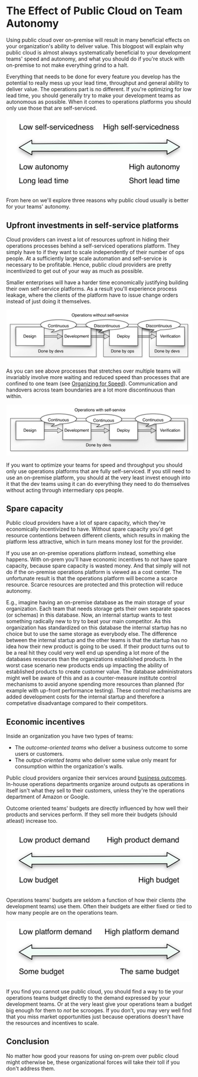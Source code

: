 The Effect of Public Cloud on Team Autonomy
===========================================

Using public cloud over on-premise will result in many beneficial effects on your organization's ability to deliver value. This blogpost will explain why public cloud is almost always systematically beneficial to your development teams' speed and autonomy, and what you should do if you're stuck with on-premise to not make everything grind to a halt.

Everything that needs to be done for every feature you develop has the potential to really mess up your lead time, throughput and general ability to deliver value. The operations part is no different. If you're optimizing for low lead time, you should generally try to make your development teams as autonomous as possible. When it comes to operations platforms you should only use those that are self-serviced.

![Self-servicedness impacts autonomy](img/self-service-autonomy.png)

From here on we'll explore three reasons why public cloud usually is better for your teams' autonomy.


Upfront investments in self-service platforms
---------------------------------------------

Cloud providers can invest a lot of resources upfront in hiding their operations processes behind a self-serviced operations platform. They simply have to if they want to scale independently of their number of ops people. At a sufficiently large scale automation and self-service is necessary to be profitable. Hence, public cloud providers are pretty incentivized to get out of your way as much as possible.

Smaller enterprises will have a harder time economically justifying building their own self-service platforms. As a result you'll experience process leakage, where the clients of the platform have to issue change orders instead of just doing it themselves.

![Without self-service](img/value-stream-without-self-service.png)

As you can see above processes that stretches over multiple teams will invariably involve more waiting and reduced speed than processes that are confined to one team (see [Organizing for Speed](https://blogg.bekk.no/organizing-for-speed-17462894baf4)). Communication and handovers across team boundaries are a lot more discontinuous than within.

![With self-service](img/value-stream-with-self-service.png)

If you want to optimize your teams for speed and throughput you should only use operations platforms that are fully self-serviced. If you still need to use an on-premise platform, you should at the very least invest enough into it that the dev teams using it can do everything they need to do themselves without acting through intermediary ops people.


Spare capacity
--------------

Public cloud providers have a lot of spare capacity, which they're economically incentivized to have. Without spare capacity you'd get resource contentions between different clients, which results in making the platform less attractive, which in turn means money lost for the provider.

If you use an on-premise operations platform instead, something else happens. With on-prem you'll have economic incentives to _not_ have spare capacity, because spare capacity is wasted money. And that simply will not do if the on-premise operations platform is viewed as a cost center. The unfortunate result is that the operations platform will become a scarce resource. Scarce resources are protected and this protection will reduce autonomy.

E.g., imagine having an on-premise database as the main storage of your organization. Each team that needs storage gets their own separate spaces (or schemas) in this database. Now, an internal startup wants to test something radically new to try to beat your main competitor. As this organization has standardized on this database the internal startup has no choice but to use the same storage as everybody else. The difference between the internal startup and the other teams is that the startup has no idea how their new product is going to be used. If their product turns out to be a real hit they could very well end up spending a lot more of the databases resources than the organizations established products. In the worst case scenario new products ends up impacting the ability of established products to create customer value. The database administrators might well be aware of this and as a counter-measure institute control mechanisms to avoid anyone spending more resources than planned (for example with up-front performance testing). These control mechanisms are added development costs for the internal startup and therefore a competative disadvantage compared to their competitors.


Economic incentives
-------------------

Inside an organization you have two types of teams:
- The _outcome-oriented teams_ who deliver a business outcome to some users or customers.
- The _output-oriented teams_ who deliver some value only meant for consumption within the organization's walls.

Public cloud providers organize their services around [business outcomes](https://blogg.bekk.no/organizing-for-speed-17462894baf4). In-house operations departments organize around outputs as operations in itself isn't what they sell to their customers, unless they're the operations department of Amazon or Google.

Outcome oriented teams' budgets are directly influenced by how well their products and services perform. If they sell more their budgets (should atleast) increase too.

![Budgets related to product demand](img/product-demand-and-budget.png)

Operations teams' budgets are seldom a function of how their clients (the development teams) use them. Often their budgets are either fixed or tied to how many people are on the operations team.

![Budgets related to platform demand](img/platform-demand-and-dysfunctional-budget.png)

If you find you cannot use public cloud, you should find a way to tie your operations teams budget directly to the demand expressed by your development teams. Or at the very least give your operations team a budget big enough for them to _not_ be scrooges. If you don't, you may very well find that you miss market opportunities just because operations doesn't have the resources and incentives to scale.


Conclusion
----------

No matter how good your reasons for using on-prem over public cloud might otherwise be, these organizational forces will take their toll if you don't address them.
